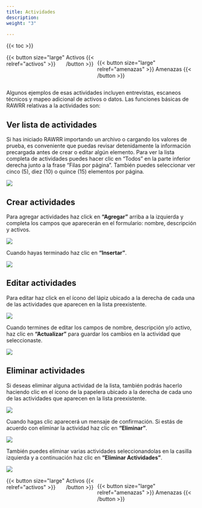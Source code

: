 ```yaml
---
title: Actividades
description: 
weight: "3"

---
```

{{< toc >}}

<div style="display: flex; justify-content: space-between">
{{< button size="large" relref="activos" >}} <i class="arrow left"></i> Activos {{< /button >}}

{{< button size="large" relref="amenazas" >}} Amenazas <i class="arrow right"></i> {{< /button >}}
</div>

Algunos ejemplos de esas actividades incluyen entrevistas, escaneos técnicos y mapeo adicional de activos o datos. Las funciones básicas de RAWRR relativas a la actividades son:

## Ver lista de actividades

Si has iniciado RAWRR importando un archivo o cargando los valores de prueba, es conveniente que puedas revisar detenidamente la información precargada antes de crear o editar algún elemento. Para ver la lista completa de actividades puedes hacer clic en “Todos” en la parte inferior derecha junto a la frase “Filas por página”. También puedes seleccionar ver cinco (5), diez (10) o quince (15) elementos por página.

![](/images/actividades-verlista.png)

## Crear actividades

Para agregar actividades haz click en **“Agregar”** arriba a la izquierda y completa los campos que aparecerán en el formulario: nombre, descripción y activos.

![](/images/actividades-agregar.png)

Cuando hayas terminado haz clic en **“Insertar”**.

![](/images/insertar-nueva-actividad.png)

## Editar actividades

Para editar haz click en el ícono del lápiz ubicado a la derecha de cada una de las actividades que aparecen en la lista preexistente.

![](/images/actividades-editar.png)

Cuando termines de editar los campos de nombre, descripción y/o activo, haz clic en **“Actualizar”** para guardar los cambios en la actividad que seleccionaste.

![](/images/actualizar-edicion-de-actividad.png)

## Eliminar actividades

Si deseas eliminar alguna actividad de la lista, también podrás hacerlo haciendo clic en el ícono de la papelera ubicado a la derecha de cada uno de las actividades que aparecen en la lista preexistente.

![](/images/actividades-eliminar.png)

Cuando hagas clic aparecerá un mensaje de confirmación. Si estás de acuerdo con eliminar la actividad haz clic en **“Eliminar”**.

![](/images/actividades-confirmar-eleminacion.png)

También puedes eliminar varias actividades seleccionandolas en la casilla izquierda y a continuación haz clic en **“Eliminar Actividades”**.

![](/images/actividades-eliminar2.png)

<div style="display: flex; justify-content: space-between">
{{< button size="large" relref="activos" >}} <i class="arrow left"></i> Activos {{< /button >}}

{{< button size="large" relref="amenazas" >}} Amenazas <i class="arrow right"></i>{{< /button >}}
</div>